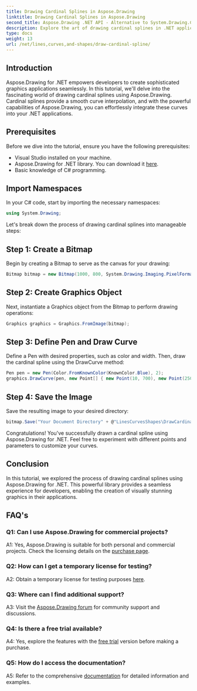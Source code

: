 ```yaml
---
title: Drawing Cardinal Splines in Aspose.Drawing
linktitle: Drawing Cardinal Splines in Aspose.Drawing
second_title: Aspose.Drawing .NET API - Alternative to System.Drawing.Common
description: Explore the art of drawing cardinal splines in .NET applications with Aspose.Drawing. Create smooth curves effortlessly.
type: docs
weight: 13
url: /net/lines,curves,and-shapes/draw-cardinal-spline/
---
```

## Introduction

Aspose.Drawing for .NET empowers developers to create sophisticated graphics applications seamlessly. In this tutorial, we'll delve into the fascinating world of drawing cardinal splines using Aspose.Drawing. Cardinal splines provide a smooth curve interpolation, and with the powerful capabilities of Aspose.Drawing, you can effortlessly integrate these curves into your .NET applications.

## Prerequisites

Before we dive into the tutorial, ensure you have the following prerequisites:

- Visual Studio installed on your machine.
- Aspose.Drawing for .NET library. You can download it [here](https://releases.aspose.com/drawing/net/).
- Basic knowledge of C# programming.

## Import Namespaces

In your C# code, start by importing the necessary namespaces:

```csharp
using System.Drawing;
```

Let's break down the process of drawing cardinal splines into manageable steps:

## Step 1: Create a Bitmap

Begin by creating a Bitmap to serve as the canvas for your drawing:

```csharp
Bitmap bitmap = new Bitmap(1000, 800, System.Drawing.Imaging.PixelFormat.Format32bppPArgb);
```

## Step 2: Create Graphics Object

Next, instantiate a Graphics object from the Bitmap to perform drawing operations:

```csharp
Graphics graphics = Graphics.FromImage(bitmap);
```

## Step 3: Define Pen and Draw Curve

Define a Pen with desired properties, such as color and width. Then, draw the cardinal spline using the DrawCurve method:

```csharp
Pen pen = new Pen(Color.FromKnownColor(KnownColor.Blue), 2);
graphics.DrawCurve(pen, new Point[] { new Point(10, 700), new Point(250, 500), new Point(500, 10), new Point(750, 500), new Point(990, 700) });
```

## Step 4: Save the Image

Save the resulting image to your desired directory:

```csharp
bitmap.Save("Your Document Directory" + @"LinesCurvesShapes\DrawCardinalSpline_out.png");
```

Congratulations! You've successfully drawn a cardinal spline using Aspose.Drawing for .NET. Feel free to experiment with different points and parameters to customize your curves.

## Conclusion

In this tutorial, we explored the process of drawing cardinal splines using Aspose.Drawing for .NET. This powerful library provides a seamless experience for developers, enabling the creation of visually stunning graphics in their applications.

## FAQ's

### Q1: Can I use Aspose.Drawing for commercial projects?

A1: Yes, Aspose.Drawing is suitable for both personal and commercial projects. Check the licensing details on the [purchase page](https://purchase.aspose.com/buy).

### Q2: How can I get a temporary license for testing?

A2: Obtain a temporary license for testing purposes [here](https://purchase.aspose.com/temporary-license/).

### Q3: Where can I find additional support?

A3: Visit the [Aspose.Drawing forum](https://forum.aspose.com/c/diagram/17) for community support and discussions.

### Q4: Is there a free trial available?

A4: Yes, explore the features with the [free trial](https://releases.aspose.com/) version before making a purchase.

### Q5: How do I access the documentation?

A5: Refer to the comprehensive [documentation](https://reference.aspose.com/drawing/net/) for detailed information and examples.
